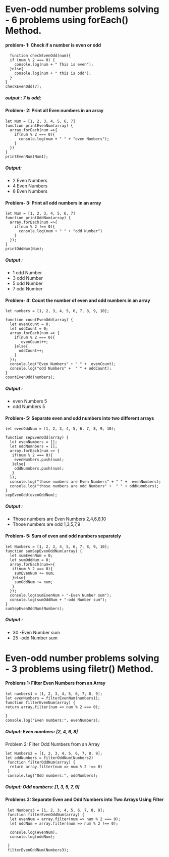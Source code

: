 # Even-odd number problems solving - 6 problems using forEach() Method.

#### problem- 1: Check if a number is even or odd

```
  function checkEvenOdd(num){
  if (num % 2 === 0) {
    console.log(num + " This is even");
  }else{
    console.log(num + " this is odd");
  }
}
checkEvenOdd(7);
```
##### output : 7 is odd;

#### Problem- 2: Print all  Even numbers in an array


```
let Num = [1, 2, 3, 4, 5, 6, 7]
function printEvenNum(array) {
  array.forEach(num =>{
    if(num % 2 === 0){
      console.log(num + " " + "even Numbers");
    }
  })
}
printEvenNum(Num1);
```
##### Output:
- 2 Even Numbers
- 4 Even Numbers
- 6 Even Numbers

#### Problem- 3: Print all odd numbers in an array


```
let Num = [1, 2, 3, 4, 5, 6, 7]
function printOddNum(array) {
  array.forEach(num =>{
    if(num % 2 !== 0){
      console.log(num + " " + "odd Number")
    }
  });
}
printOddNum(Num);

```

##### Output :
- 1 odd Number
- 3 odd Number
- 5 odd Number
- 7 odd Number



#### Problem- 4: Count the number of even and odd numbers in an array

```
let numbers = [1, 2, 3, 4, 5, 6, 7, 8, 9, 10];

function countEvenOdd(array) {
  let evenCount = 0;
  let oddCount = 0;
  array.forEach(num => {
    if(num % 2 === 0){
       evenCount++;
    }else{
      oddCount++;
    }
  });
  console.log("Even Numbers" + " " +  evenCount);
  console.log("odd Numbers" +  " " + oddCount);
}
countEvenOdd(numbers);
```

##### Output :
- even Numbers 5
- odd Numbers 5

#### Problem- 5: Separate even and odd numbers into two different arrays

```
let evenOddNum = [1, 2, 3, 4, 5, 6, 7, 8, 9, 10];

function sepEvenOdd(array) {
  let evenNumbers = [];
  let oddNumnbers = [];
  array.forEach(num => {
   if(num % 2 === 0){
    evenNumbers.push(num);
   }else{
    oddNumnbers.push(num);
   }
  });
  console.log("those numbers are Even Numbers" + " " +  evenNumbers);
  console.log("those numbers are odd Numbers" +  " " + oddNumnbers);
}
sepEvenOdd(evenOddNum);
```

##### Output :
- Those numbers are Even Numbers 2,4,6,8,10
- Those numbers are odd 1,3,5,7,9

#### Problem- 5: Sum of even and odd numbers separately

```
let Numbers = [1, 2, 3, 4, 5, 6, 7, 8, 9, 10];
function sumSepEvenOddNum(array) {
  let sumEvenNum = 0;
  let sumOddNum = 0;
  array.forEach(num=>{
   if(num % 2 === 0){
    sumEvenNum += num;
   }else{
    sumOddNum += num;
   }
  });
  console.log(sumEvenNum + "-Even Number sum");
  console.log(sumOddNum + "-odd Number sum");
}
sumSepEvenOddNum(Numbers);
```

##### Output :
- 30 -Even Number sum
- 25 -odd Number sum


# Even-odd number problems solving - 3 problems using filetr() Method.


#### Problems 1: Filter Even Numbers from an Array

```
let numbers1 = [1, 2, 3, 4, 5, 6, 7, 8, 9];
let evenNumbers = filterEvenNum(numbers1);
function filterEvenNum(array) {
return array.filter(num => num % 2 === 0);
  
}
console.log("Even numbers:", evenNumbers);
```
##### Output: Even numbers: [2, 4, 6, 8]

Problem 2: Filter Odd Numbers from an Array
```
let Numbers2 = [1, 2, 3, 4, 5, 6, 7, 8, 9];
let oddNumbers = filterOddNum(Numbers2)
 function filterOddNum(array) {
  return array.filter(num => num % 2 !== 0)
 }
 console.log("Odd numbers:", oddNumbers);
```
##### Output: Odd numbers: [1, 3, 5, 7, 9]


#### Problems 3:  Separate Even and Odd Numbers into Two Arrays Using Filter
```
 let Numbers3 = [1, 2, 3, 4, 5, 6, 7, 8, 9];
 function filterEvenOddNum(array) {
  let evenNum = array.filter(num => num % 2 === 0);
  let oddNum = array.filter(num => num % 2 !== 0);

  console.log(evenNum);
  console.log(oddNum);
  
 }
 filterEvenOddNum(Numbers3);
```
   

